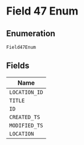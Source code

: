 
# Field 47 Enum

## Enumeration

`Field47Enum`

## Fields

| Name |
|  --- |
| `LOCATION_ID` |
| `TITLE` |
| `ID` |
| `CREATED_TS` |
| `MODIFIED_TS` |
| `LOCATION` |

